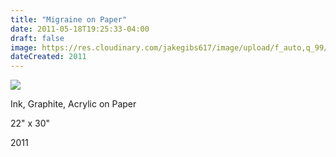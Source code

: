 ```yaml
---
title: "Migraine on Paper"
date: 2011-05-18T19:25:33-04:00
draft: false
image: https://res.cloudinary.com/jakegibs617/image/upload/f_auto,q_99/v1558221448/migraine-on-paper.png
dateCreated: 2011
---
```


<a href="{{< param image >}}" data-lightbox="image-1" data-title="Migraine on Paper"><img src="{{< param image >}}"/></a>

<div class="container">
	<div class="specs">
		<p>Ink, Graphite, Acrylic on Paper</p>
		<p>22" x 30"</p>
		<p>2011</p>
	</div>

</div>
